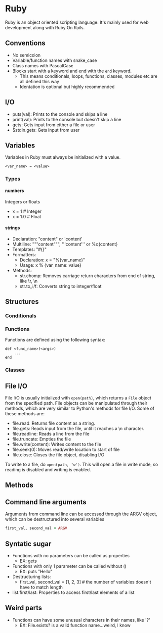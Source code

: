 # Ruby
Ruby is an object oriented scripting language. It's mainly used for web development along with Ruby On Rails.


## Conventions
- No semicolon
- Variable/function names with snake_case
- Class names with PascalCase
- Blocks start with a keyword and end with the `end` keyword.
    - This means conditionals, loops, functions, classes, modules etc are all defined this way
    - Identation is optional but highly recommended 


## I/O
- puts(val): Prints to the console and skips a line
- print(val): Prints to the console but doesn't skip a line
- gets: Gets input from either a file or user
- $stdin.gets: Gets input from user


## Variables
Variables in Ruby must always be initialized with a value.

```
<var_name> = <value>
```

### Types

#### numbers
Integers or floats
- x = 1     # Integer
- x = 1.0   # Float

#### strings
- Declaration: "content" or 'content'
- Multiline: """content""", '''content''' or %q{content}
- Templates: "#{}"
- Formatters:
    - Declaration: x = "%{var_name}"
    - Usage: x % {var_name: value}
- Methods:
    - str.chomp: Removes carriage return characters from end of string, like \r, \n
    - str.to_i/f: Converts string to integer/float


## Structures

### Conditionals


### Functions
Functions are defined using the following syntax:

```
def <func_name>(<args>)
    ...
end
```

### Classes


## File I/O
File I/O is usually initialized with `open(path)`, which returns a `File` object from the specified path.
File objects can be manipulated through their methods, which are very similar to Python's methods for file I/O.
Some of these methods are:

- file.read: Returns file content as a string.
- file.gets: Reads input from the file, until it reaches a \n character.
- file.readline: Reads a line from the file
- file.truncate: Empties the file
- file.write(content): Writes content to the file
- file.seek(0): Moves read/write location to start of file
- file.close: Closes the file object, disabling I/O

To write to a file, do `open(path, 'w')`. This will open a file in write mode, so reading is disabled and writing
is enabled.


## Methods


## Command line arguments
Arguments from command line can be accessed through the ARGV object, which can be destructured into several variables

```ruby
first_val, second_val = ARGV
```


## Syntatic sugar
- Functions with no parameters can be called as properties
    - EX: gets
- Functions with only 1 parameter can be called without ()
    - EX: puts "Hello"
- Destructuring lists:
    - first_val, second_val = [1, 2, 3]  # the number of variables doesn't have to match length
- list.first/last: Properties to access first/last elements of a list


## Weird parts
- Functions can have some unusual characters in their names, like '?'
    - EX: File.exists? is a valid function name...weird, I know